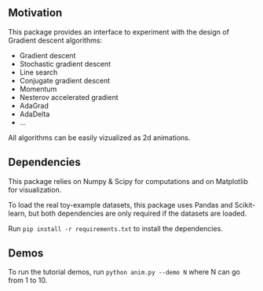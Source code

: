 ## Motivation

This package provides an interface to experiment with the design of Gradient descent algorithms:
* Gradient descent
* Stochastic gradient descent
* Line search
* Conjugate gradient descent
* Momentum
* Nesterov accelerated gradient
* AdaGrad
* AdaDelta
* ...

All algorithms can be easily vizualized as 2d animations.

## Dependencies

This package relies on Numpy & Scipy for computations and on Matplotlib for visualization.

To load the real toy-example datasets, this package uses Pandas and Scikit-learn, but both dependencies are only required if the datasets are loaded.

Run ```pip install -r requirements.txt``` to install the dependencies.

## Demos

To run the tutorial demos, run ```python anim.py --demo N``` where N can go from 1 to 10.